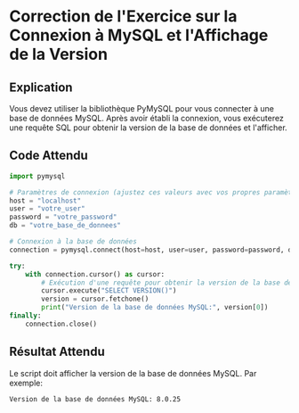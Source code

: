 
# Correction de l'Exercice sur la Connexion à MySQL et l'Affichage de la Version

## Explication

Vous devez utiliser la bibliothèque PyMySQL pour vous connecter à une base de données MySQL. Après avoir établi la connexion, vous exécuterez une requête SQL pour obtenir la version de la base de données et l'afficher.

## Code Attendu

```python
import pymysql

# Paramètres de connexion (ajustez ces valeurs avec vos propres paramètres)
host = "localhost"
user = "votre_user"
password = "votre_password"
db = "votre_base_de_donnees"

# Connexion à la base de données
connection = pymysql.connect(host=host, user=user, password=password, db=db)

try:
    with connection.cursor() as cursor:
        # Exécution d'une requête pour obtenir la version de la base de données
        cursor.execute("SELECT VERSION()")
        version = cursor.fetchone()
        print("Version de la base de données MySQL:", version[0])
finally:
    connection.close()
```

## Résultat Attendu

Le script doit afficher la version de la base de données MySQL. Par exemple:
```
Version de la base de données MySQL: 8.0.25
```
